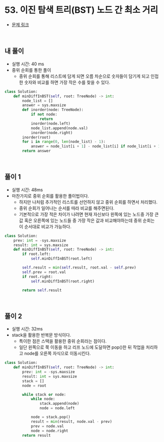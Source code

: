 # 53. 이진 탐색 트리(BST) 노드 간 최소 거리

- [문제 링크](https://leetcode.com/problems/minimum-distance-between-bst-nodes/)

<br>

## 내 풀이

- 실행 시간: 40 ms
- 중위 순회를 통한 풀이
  - 중위 순회를 통해 리스트에 담게 되면 오름 차순으로 숫자들이 담기게 되고 인접한 숫자와 비교를 하면 가장 작은 수를 찾을 수 있다.

```python
class Solution:
    def minDiffInBST(self, root: TreeNode) -> int:
        node_list = []
        answer = sys.maxsize
        def inorder(node: TreeNode):
            if not node:
                return
            inorder(node.left)
            node_list.append(node.val)
            inorder(node.right)
        inorder(root)
        for i in range(0, len(node_list) - 1):
            answer = node_list[i + 1] - node_list[i] if node_list[i + 1] - node_list[i] < answer else answer
        return answer
```

<br>

## 풀이 1

- 실행 시간: 48ms
- 마찬가지로 중위 순회를 활용한 풀이법이다.
  - 하지만 나처럼 추가적인 리스트를 선언하지 않고 중위 순회를 하면서 처리했다.
  - 중위 순회가 일어나는 순서를 따라 비교를 해주면된다.
  - 기본적으로 가장 적은 차이가 나려면 현재 자신보다 왼쪽에 있는 노드중 가장 큰 값 혹은 오른쪽에 있는 노드들 중 가장 작은 값과 비교해야하는데 중위 순회는 이 순서대로 비교가 가능하다.

```python
class Solution:
    prev: int = -sys.maxsize
    result: int = sys.maxsize
    def minDiffInBST(self, root: TreeNode) -> int:
        if root.left:
            self.minDiffInBST(root.left)

        self.result = min(self.result, root.val - self.prev)
        self.prev = root.val
        if root.right:
            self.minDiffInBST(root.right)

        return self.result
```

<br>

## 풀이 2

- 실행 시간: 32ms
- stack을 활용한 반복문 방식이다.
  - 특이한 점은 스택을 활용한 중위 순회라는 점이다.
  - 일단 왼쪽으로 쭉 이동을 하고 리프 노드에 도달하면 pop()한 뒤 작업을 처리하고 node를 오른쪽 자식으로 이동시킨다.

```python
class Solution:
    def minDiffInBST(self, root: TreeNode) -> int:
        prev: int = -sys.maxsize
        result: int = sys.maxsize
        stack = []
        node = root

        while stack or node:
            while node:
                stack.append(node)
                node = node.left

            node = stack.pop()
            result = min(result, node.val - prev)
            prev = node.val
            node = node.right
        return result
```
